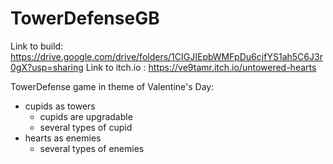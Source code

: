 # TowerDefenseGB
Link to build: https://drive.google.com/drive/folders/1CIGJIEpbWMFpDu6cjfYS1ah5C6J3r0gX?usp=sharing
Link to itch.io : https://ve9tamr.itch.io/untowered-hearts

TowerDefense game in theme of Valentine's Day:
- cupids as towers
  - cupids are upgradable
  - several types of cupid  
- hearts as enemies
  - several types of enemies
